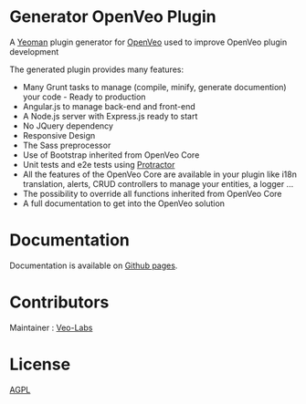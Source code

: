 # Generator OpenVeo Plugin
A [Yeoman](http://yeoman.io/) plugin generator for [OpenVeo](http://veo-labs.github.io/openveo-core) used to improve OpenVeo plugin development

The generated plugin provides many features:

- Many Grunt tasks to manage (compile, minify, generate documention) your code - Ready to production
- Angular.js to manage back-end and front-end
- A Node.js server with Express.js ready to start
- No JQuery dependency
- Responsive Design
- The Sass preprocessor
- Use of Bootstrap inherited from OpenVeo Core
- Unit tests and e2e tests using [Protractor](http://www.protractortest.org/)
- All the features of the OpenVeo Core are available in your plugin like i18n translation, alerts, CRUD controllers to manage your entities, a logger ...
- The possibility to override all functions inherited from OpenVeo Core
- A full documentation to get into the OpenVeo solution

# Documentation
Documentation is available on [Github pages](http://veo-labs.github.io/openveo-plugin-generator/1.0.0).

# Contributors
Maintainer : [Veo-Labs](http://www.veo-labs.com/)

# License
[AGPL](http://www.gnu.org/licenses/agpl-3.0.en.html)
